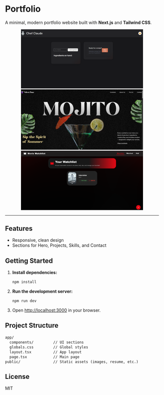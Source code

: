 # Portfolio

A minimal, modern portfolio website built with **Next.js** and **Tailwind CSS**.

<p align="center">
  <img src="public/chef.png" alt="Chef Project Screenshot" width="400"/>
  <img src="public/gsap.png" alt="GSAP Project Screenshot" width="400"/>
  <img src="public/movies.png" alt="Movies Project Screenshot" width="400"/>
</p>

---

## Features

- Responsive, clean design
- Sections for Hero, Projects, Skills, and Contact

## Getting Started

1. **Install dependencies:**
    ```bash
    npm install
    ```
2. **Run the development server:**
    ```bash
    npm run dev
    ```
3. Open [http://localhost:3000](http://localhost:3000) in your browser.

## Project Structure

```
app/
  components/         // UI sections
  globals.css         // Global styles
  layout.tsx          // App layout
  page.tsx            // Main page
public/               // Static assets (images, resume, etc.)
```

## License

MIT
